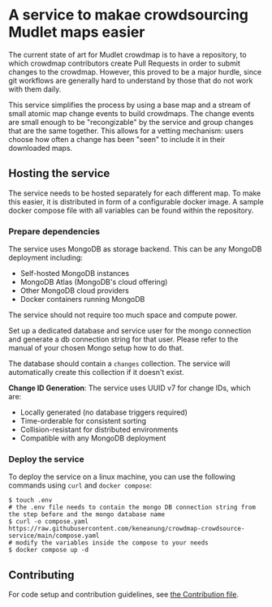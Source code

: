 # A service to makae crowdsourcing Mudlet maps easier

The current state of art for Mudlet crowdmap is to have a repository, to which crowdmap contributors create Pull Requests
in order to submit changes to the crowdmap. However, this proved to be a major hurdle, since git workflows are generally
hard to understand by those that do not work with them daily.

This service simplifies the process by using a base map and a stream of small atomic map change events to build crowdmaps.
The change events are small enough to be "recongizable" by the service and group changes that are the same together. This
allows for a vetting mechanism: users choose how often a change has been "seen" to include it in their downloaded maps.

## Hosting the service

The service needs to be hosted separately for each different map. To make this easier, it is distributed in form of a
configurable docker image. A sample docker compose file with all variables can be found within the repository.

### Prepare dependencies

The service uses MongoDB as storage backend. This can be any MongoDB deployment including:
- Self-hosted MongoDB instances
- MongoDB Atlas (MongoDB's cloud offering)
- Other MongoDB cloud providers
- Docker containers running MongoDB

The service should not require too much space and compute power.

Set up a dedicated database and service user for the mongo connection and generate a db connection string for that user.
Please refer to the manual of your chosen Mongo setup how to do that.

The database should contain a `changes` collection. The service will automatically create this collection if it doesn't exist.

**Change ID Generation**: The service uses UUID v7 for change IDs, which are:
- Locally generated (no database triggers required)
- Time-orderable for consistent sorting
- Collision-resistant for distributed environments
- Compatible with any MongoDB deployment

### Deploy the service

To deploy the service on a linux machine, you can use the following commands using `curl` and `docker compose`:
```shell
$ touch .env
# the .env file needs to contain the mongo DB connection string from the step before and the mongo database name
$ curl -o compose.yaml https://raw.githubusercontent.com/keneanung/crowdmap-crowdsource-service/main/compose.yaml
# modify the variables inside the compose to your needs
$ docker compose up -d
```

## Contributing

For code setup and contribution guidelines, see [the Contribution file](CONTRIBUTING.md).
